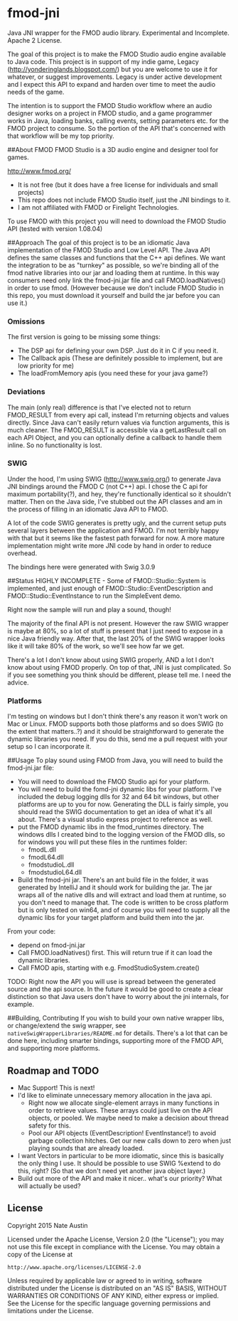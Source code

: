 # fmod-jni
Java JNI wrapper for the FMOD audio library. Experimental and Incomplete. Apache 2 License.

The goal of this project is to make the FMOD Studio audio engine available to Java code. This project is in support of my indie game, Legacy (http://yonderinglands.blogspot.com/) but you are welcome to use it for whatever, or suggest improvements. Legacy is under active development and I expect this API to expand and harden over time to meet the audio needs of the game.

The intention is to support the FMOD Studio workflow where an audio designer works on a project in FMOD studio, and a game programmer works in Java, loading banks, calling events, setting parameters etc. for the FMOD project to consume. So the portion of the API that's concerned with that workflow will be my top priority.

##About FMOD
FMOD Studio is a 3D audio engine and designer tool for games.

http://www.fmod.org/

* It is not free (but it does have a free license for individuals and small projects) 
* This repo does not include FMOD Studio itself, just the JNI bindings to it.
* I am not affiliated with FMOD or Firelight Technologies.

To use FMOD with this project you will need to download the FMOD Studio API (tested with version 1.08.04)

##Approach
The goal of this project is to be an idiomatic Java implementation of the FMOD Studio and Low Level API. The Java API defines the same classes and functions that the C++ api defines. We want the integration to be as "turnkey" as possible, so we're binding all of the fmod native libraries into our jar and loading them at runtime. In this way consumers need only link the fmod-jni.jar file and call FMOD.loadNatives() in order to use fmod. (However because we don't include FMOD Studio in this repo, you must download it yourself and build the jar before you can use it.) 

### Omissions
The first version is going to be missing some things:
* The DSP api for defining your own DSP. Just do it in C if you need it.
* The Callback apis (These are definitely possible to implement, but are low priority for me)
* The loadFromMemory apis (you need these for your java game?)

### Deviations
The main (only real) difference is that I've elected not to return FMOD_RESULT from every api call, instead I'm returning objects and values directly. Since Java can't easily return values via function arguments, this is much cleaner. The FMOD_RESULT is accessible via a getLastResult call on each API Object, and you can optionally define a callback to handle them inline. So no functionality is lost.

### SWIG
Under the hood, I'm using SWIG (http://www.swig.org/) to generate Java JNI bindings around the FMOD C (not C++) api. I chose the C api for maximum portability(?), and hey, they're functionally identical so it shouldn't matter. Then on the Java side, I've stubbed out the API classes and am in the process of filling in an idiomatic Java API to FMOD.

A lot of the code SWIG generates is pretty ugly, and the current setup puts several layers between the application and FMOD. I'm not terribly happy with that but it seems like the fastest path forward for now. A more mature implementation might write more JNI code by hand in order to reduce overhead.

The bindings here were generated with Swig 3.0.9

##Status
HIGHLY INCOMPLETE - Some of FMOD::Studio::System is implemented, and just enough of FMOD::Studio::EventDescription and FMOD::Studio::EventInstance to run the SimpleEvent demo.

Right now the sample will run and play a sound, though!

The majority of the final API is not present. However the raw SWIG wrapper is maybe at 80%, so a lot of stuff is present that I just need to expose in a nice Java friendly way. After that, the last 20% of the SWIG wrapper looks like it will take 80% of the work, so we'll see how far we get.

There's a lot I don't know about using SWIG properly, AND a lot I don't know about using FMOD properly. On top of that, JNI is just complicated. So if you see something you think should be different, please tell me. I need the advice.

### Platforms
I'm testing on windows but I don't think there's any reason it won't work on Mac or Linux. FMOD supports both those platforms and so does SWIG (to the extent that matters..?) and it should be straightforward to generate the dynamic libraries you need. If you do this, send me a pull request with your setup so I can incorporate it.

##Usage
To play sound using FMOD from Java, you will need to build the fmod-jni.jar file:
* You will need to download the FMOD Studio api for your platform.
* You will need to build the fomd-jni dynamic libs for your platform. I've included the debug logging dlls for 32 and 64 bit windows, but other platforms are up to you for now. Generating the DLL is fairly simple, you should read the SWIG documentation to get an idea of what it's all about. There's a visual studio express project to reference as well.
* put the FMOD dynamic libs in the fmod_runtimes directory. The windows dlls I created bind to the logging version of the FMOD dlls, so for windows you will put these files in the runtimes folder:
  * fmodL.dll
  * fmodL64.dll
  * fmodstudioL.dll
  * fmodstudioL64.dll
* Build the fmod-jni jar. There's an ant build file in the folder, it was generated by IntelliJ and it should work for building the jar. The jar wraps all of the native dlls and will extract and load them at runtime, so you don't need to manage that. The code is written to be cross platform but is only tested on win64, and of course you will need to supply all the dynamic libs for your target platform and build them into the jar.
 
From your code:
* depend on fmod-jni.jar
* Call FMOD.loadNatives() first. This will return true if it can load the dynamic libraries.
* Call FMOD apis, starting with e.g. FmodStudioSystem.create()

TODO: Right now the API you will use is spread between the generated source and the api source. In the future it would be good to create a clear distinction so that Java users don't have to worry about the jni internals, for example.


##Building, Contributing
If you wish to build your own native wrapper libs, or change/extend the swig wrapper, see `nativeSwigWrapperLibraries/README.md` for details. There's a lot that can be done here, including smarter bindings, supporting more of the FMOD API, and supporting more platforms.

## Roadmap and TODO
* Mac Support! This is next!
* I'd like to eliminate unnecessary memory allocation in the java api. 
  * Right now we allocate single-element arrays in many functions in order to retrieve values. These arrays could just live on the API objects, or pooled. We maybe need to make a decision about thread safety for this.
  * Pool our API objects (EventDescription! EventInstance!) to avoid garbage collection hitches. Get our new calls down to zero when just playing sounds that are already loaded.
* I want Vectors in particular to be more idiomatic, since this is basically the only thing I use. It should be possible to use SWIG %extend to do this, right? (So that we don't need yet another java object layer.)
* Build out more of the API and make it nicer.. what's our priority? What will actually be used?


## License
Copyright 2015 Nate Austin

Licensed under the Apache License, Version 2.0 (the "License");
you may not use this file except in compliance with the License.
You may obtain a copy of the License at

    http://www.apache.org/licenses/LICENSE-2.0

Unless required by applicable law or agreed to in writing, software
distributed under the License is distributed on an "AS IS" BASIS,
WITHOUT WARRANTIES OR CONDITIONS OF ANY KIND, either express or implied.
See the License for the specific language governing permissions and
limitations under the License.
